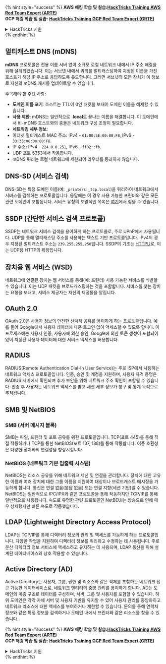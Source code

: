 {% hint style="success" %}
**AWS 해킹 학습 및 실습:**<img src="/.gitbook/assets/arte.png" alt="" data-size="line">[**HackTricks Training AWS Red Team Expert (ARTE)**](https://training.hacktricks.xyz/courses/arte)<img src="/.gitbook/assets/arte.png" alt="" data-size="line">\
**GCP 해킹 학습 및 실습:** <img src="/.gitbook/assets/grte.png" alt="" data-size="line">[**HackTricks Training GCP Red Team Expert (GRTE)**<img src="/.gitbook/assets/grte.png" alt="" data-size="line">](https://training.hacktricks.xyz/courses/grte)

<details>

<summary>HackTricks 지원</summary>

* [**구독 요금제**](https://github.com/sponsors/carlospolop)를 확인하세요!
* 💬 [**Discord 그룹**](https://discord.gg/hRep4RUj7f) 또는 [**텔레그램 그룹**](https://t.me/peass)에 **참여**하거나 **트위터** 🐦 [**@hacktricks\_live**](https://twitter.com/hacktricks\_live)**를 팔로우하세요.**
* [**HackTricks**](https://github.com/carlospolop/hacktricks) 및 [**HackTricks Cloud**](https://github.com/carlospolop/hacktricks-cloud) 깃허브 저장소에 PR을 제출하여 해킹 요령을 공유하세요.

</details>
{% endhint %}


## 멀티캐스트 DNS (mDNS)

**mDNS** 프로토콜은 전용 이름 서버 없이 소규모 로컬 네트워크 내에서 IP 주소 해결을 위해 설계되었습니다. 이는 서브넷 내에서 쿼리를 멀티캐스팅하여 지정된 이름을 가진 호스트가 해당 IP 주소로 응답하도록 유도합니다. 그러면 서브넷의 모든 장치가 이 정보로 자신의 mDNS 캐시를 업데이트할 수 있습니다.

주목해야 할 주요 사항:
- **도메인 이름 포기**: 호스트는 TTL이 0인 패킷을 보내어 도메인 이름을 해제할 수 있습니다.
- **사용 제한**: mDNS는 일반적으로 **.local**로 끝나는 이름을 해결합니다. 이 도메인에서 비-mDNS 호스트와의 충돌은 네트워크 구성 조정이 필요합니다.
- **네트워킹 세부 정보**:
- 이더넷 멀티캐스트 MAC 주소: IPv4 - `01:00:5E:00:00:FB`, IPv6 - `33:33:00:00:00:FB`.
- IP 주소: IPv4 - `224.0.0.251`, IPv6 - `ff02::fb`.
- UDP 포트 5353에서 작동합니다.
- mDNS 쿼리는 로컬 네트워크에 제한되어 라우터를 통과하지 않습니다.

## DNS-SD (서비스 검색)

DNS-SD는 특정 도메인 이름(예: `_printers._tcp.local`)을 쿼리하여 네트워크에서 서비스를 검색하는 프로토콜입니다. 응답에는 이 경우 사용 가능한 프린터와 같은 모든 관련 도메인이 포함됩니다. 서비스 유형의 포괄적인 목록은 [여기](http://www.dns-sd.org/ServiceTypes.html)에서 찾을 수 있습니다.

## SSDP (간단한 서비스 검색 프로토콜)

SSDP는 네트워크 서비스 검색을 용이하게 하는 프로토콜로, 주로 UPnP에서 사용됩니다. UDP를 통해 멀티캐스팅 주소를 사용하는 텍스트 기반 프로토콜입니다. IPv4의 경우 지정된 멀티캐스트 주소는 `239.255.255.250`입니다. SSDP의 기초는 [HTTPU](https://en.wikipedia.org/wiki/HTTPU)로, 이는 UDP용 HTTP의 확장입니다.

## 장치용 웹 서비스 (WSD)
네트워크에 연결된 장치는 웹 서비스를 통해(예: 프린터) 사용 가능한 서비스를 식별할 수 있습니다. 이는 UDP 패킷을 브로드캐스팅하는 것을 포함합니다. 서비스를 찾는 장치는 요청을 보내고, 서비스 제공자는 자신의 제공물을 알립니다.

## OAuth 2.0
OAuth 2.0은 사용자 정보의 안전한 선택적 공유를 용이하게 하는 프로토콜입니다. 예를 들어 Google에서 사용자 데이터에 다중 로그인 없이 액세스할 수 있도록 합니다. 이 프로세스에는 사용자 인증, 사용자에 의한 승인, Google에 의한 토큰 생성이 포함되어 있어 지정된 사용자 데이터에 대한 서비스 액세스를 허용합니다.

## RADIUS
RADIUS(Remote Authentication Dial-In User Service)는 주로 ISP에서 사용하는 네트워크 액세스 프로토콜입니다. 인증, 승인 및 계정을 지원하며, 사용자 자격 증명은 RADIUS 서버에서 확인되며 추가 보안을 위해 네트워크 주소 확인이 포함될 수 있습니다. 인증 후 사용자는 네트워크 액세스를 받고 세션 세부 정보가 청구 및 통계 목적으로 추적됩니다.

## SMB 및 NetBIOS

### SMB (서버 메시지 블록)
SMB는 파일, 프린터 및 포트 공유를 위한 프로토콜입니다. TCP(포트 445)를 통해 직접 작동하거나 TCP를 통한 NetBIOS(포트 137, 138)를 통해 작동합니다. 이중 호환성은 다양한 장치와의 연결성을 향상시킵니다.

### NetBIOS (네트워크 기본 입출력 시스템)
NetBIOS는 리소스 공유를 위해 네트워크 세션 및 연결을 관리합니다. 장치에 대한 고유한 이름과 여러 장치에 대한 그룹 이름을 지원하여 대상이나 브로드캐스트 메시징을 가능하게 합니다. 통신은 연결 없음(응답 없음) 또는 연결 지향(세션 기반)일 수 있습니다. NetBIOS는 일반적으로 IPC/IPX와 같은 프로토콜을 통해 작동하지만 TCP/IP를 통해 일반적으로 사용됩니다. 속도로 유명한 관련 프로토콜인 NetBEUI는 방송으로 인해 매우 상세했지만 빠른 속도로 작동했습니다.

## LDAP (Lightweight Directory Access Protocol)
LDAP는 TCP/IP를 통해 디렉터리 정보의 관리 및 액세스를 가능하게 하는 프로토콜입니다. 다양한 작업을 지원하여 디렉터리 정보를 쿼리하고 수정하는 데 사용됩니다. 주로 분산 디렉터리 정보 서비스에 액세스하고 유지하는 데 사용되며, LDAP 통신을 위해 설계된 데이터베이스와 상호 작용할 수 있습니다.

## Active Directory (AD)
Active Directory는 사용자, 그룹, 권한 및 리소스와 같은 객체를 포함하는 네트워크 접근 가능한 데이터베이스로, 네트워크 엔티티의 중앙 관리를 용이하게 합니다. AD는 도메인의 계층 구조로 데이터를 구성하며, 서버, 그룹 및 사용자를 포함할 수 있습니다. 하위 도메인은 각각 자체 서버 및 사용자 기반을 유지할 수 있어 사용자 관리를 중앙화하고 네트워크 리소스에 대한 액세스를 부여하거나 제한할 수 있습니다. 문의를 통해 연락처 정보와 같은 특정 정보를 검색하거나 도메인 내에서 프린터와 같은 리소스를 찾을 수 있습니다.


{% hint style="success" %}
**AWS 해킹 학습 및 실습:**<img src="/.gitbook/assets/arte.png" alt="" data-size="line">[**HackTricks Training AWS Red Team Expert (ARTE)**](https://training.hacktricks.xyz/courses/arte)<img src="/.gitbook/assets/arte.png" alt="" data-size="line">\
**GCP 해킹 학습 및 실습:** <img src="/.gitbook/assets/grte.png" alt="" data-size="line">[**HackTricks Training GCP Red Team Expert (GRTE)**<img src="/.gitbook/assets/grte.png" alt="" data-size="line">](https://training.hacktricks.xyz/courses/grte)

<details>

<summary>HackTricks 지원</summary>

* [**구독 요금제**](https://github.com/sponsors/carlospolop)를 확인하세요!
* 💬 [**Discord 그룹**](https://discord.gg/hRep4RUj7f) 또는 [**텔레그램 그룹**](https://t.me/peass)에 **참여**하거나 **트위터** 🐦 [**@hacktricks\_live**](https://twitter.com/hacktricks\_live)**를 팔로우하세요.**
* [**HackTricks**](https://github.com/carlospolop/hacktricks) 및 [**HackTricks Cloud**](https://github.com/carlospolop/hacktricks-cloud) 깃허브 저장소에 PR을 제출하여 해킹 요령을 공유하세요.

</details>
{% endhint %}
